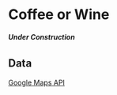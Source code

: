 # Coffee or Wine

###### **Under Construction**


## Data 
[Google Maps API](https://developers.google.com/)